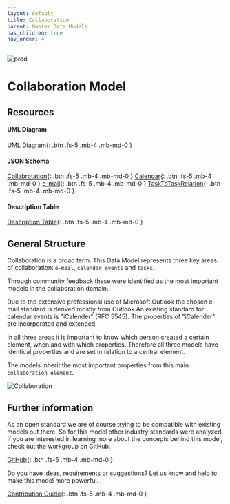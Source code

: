```yaml
---
layout: default
title: Collaboration
parent: Master Data Models
has_children: true
nav_order: 4
---
```


![prod](https://img.shields.io/badge/Status-Production-brightgreen.svg)

# **Collaboration Model**

## Resources

#### UML Diagram
[UML Diagram](https://github.com/openintegrationhub/openintegrationhub.github.io/blob/master/assets/DataModels/Collaboration/OIH%20collaboration.png){: .btn .fs-5 .mb-4 .mb-md-0 }
#### JSON Schema
[Collabrotation](https://github.com/openintegrationhub/openintegrationhub.github.io/blob/master/assets/DataModels/Documents/collaborationElement.json){: .btn .fs-5 .mb-4 .mb-md-0 }
[Calendar](https://github.com/openintegrationhub/openintegrationhub.github.io/blob/master/assets/DataModels/Documents/calendarEvent.json){: .btn .fs-5 .mb-4 .mb-md-0 }
[e-mail](https://github.com/openintegrationhub/openintegrationhub.github.io/blob/master/assets/DataModels/Documents/email.json){: .btn .fs-5 .mb-4 .mb-md-0 }
[TaskToTaskRelation](https://github.com/openintegrationhub/openintegrationhub.github.io/blob/master/assets/DataModels/Documents/TaskToTaskRelationjson){: .btn .fs-5 .mb-4 .mb-md-0 }
#### Description Table
[Description Table](https://openintegrationhub.github.io//docs/Data%20Models/Collaboration/CollaborationDescriptionTable.html){: .btn .fs-5 .mb-4 .mb-md-0 }


## General Structure

Collaboration is a broad term. This Data Model represents three key areas of collaboration: `e-mail`, `calendar events` and `tasks`.

Through community feedback these were identified as the most important models in the collaboration domain.

Due to the extensive professional use of Microsoft Outlook the chosen e-mail standard is derived mostly from Outlook
An existing standard for calendar events is "iCalender" (RFC 5545). The properties of "iCalender" are incorporated and extended.

In all three areas it is important to know which person created a certain element, when and with which properties. Therefore all three models have identical properties and are set in relation to a central element.

The models inherit the most important properties from this main `collaboration element`.

![Collaboration](https://raw.githubusercontent.com/openintegrationhub/openintegrationhub.github.io/master/assets/DataModels/Collaboration/OIH%20collaboration.png)



## Further information
As an open standard we are of course trying to be compatible with existing models out there. So for this model other industry standards were analyzed. If you are interested in learning more about the concepts behind this model, check out the workgroup on GitHub.

[GitHub](https://github.com/openintegrationhub/Data-and-Domain-Models){: .btn .fs-5 .mb-4 .mb-md-0 }

Do you have ideas, requirements or suggestions? Let us know and help to make this model more powerful.

[Contribution Guide](https://github.com/openintegrationhub/Data-and-Domain-Models/blob/master/CONTRIBUTING.md){: .btn .fs-5 .mb-4 .mb-md-0 }
